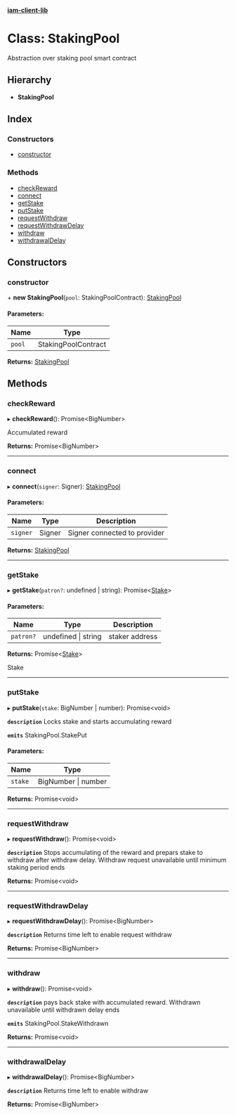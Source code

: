 **[iam-client-lib](../README.md)**

# Class: StakingPool

Abstraction over staking pool smart contract

## Hierarchy

* **StakingPool**

## Index

### Constructors

* [constructor](stakingpool.md#constructor)

### Methods

* [checkReward](stakingpool.md#checkreward)
* [connect](stakingpool.md#connect)
* [getStake](stakingpool.md#getstake)
* [putStake](stakingpool.md#putstake)
* [requestWithdraw](stakingpool.md#requestwithdraw)
* [requestWithdrawDelay](stakingpool.md#requestwithdrawdelay)
* [withdraw](stakingpool.md#withdraw)
* [withdrawalDelay](stakingpool.md#withdrawaldelay)

## Constructors

### constructor

\+ **new StakingPool**(`pool`: StakingPoolContract): [StakingPool](stakingpool.md)

#### Parameters:

Name | Type |
------ | ------ |
`pool` | StakingPoolContract |

**Returns:** [StakingPool](stakingpool.md)

## Methods

### checkReward

▸ **checkReward**(): Promise\<BigNumber>

Accumulated reward

**Returns:** Promise\<BigNumber>

___

### connect

▸ **connect**(`signer`: Signer): [StakingPool](stakingpool.md)

#### Parameters:

Name | Type | Description |
------ | ------ | ------ |
`signer` | Signer | Signer connected to provider  |

**Returns:** [StakingPool](stakingpool.md)

___

### getStake

▸ **getStake**(`patron?`: undefined \| string): Promise\<[Stake](../globals.md#stake)>

#### Parameters:

Name | Type | Description |
------ | ------ | ------ |
`patron?` | undefined \| string | staker address |

**Returns:** Promise\<[Stake](../globals.md#stake)>

Stake

___

### putStake

▸ **putStake**(`stake`: BigNumber \| number): Promise\<void>

**`description`** Locks stake and starts accumulating reward

**`emits`** StakingPool.StakePut

#### Parameters:

Name | Type |
------ | ------ |
`stake` | BigNumber \| number |

**Returns:** Promise\<void>

___

### requestWithdraw

▸ **requestWithdraw**(): Promise\<void>

**`description`** Stops accumulating of the reward and prepars stake to withdraw after withdraw delay.
Withdraw request unavailable until minimum staking period ends

**Returns:** Promise\<void>

___

### requestWithdrawDelay

▸ **requestWithdrawDelay**(): Promise\<BigNumber>

**`description`** Returns time left to enable request withdraw

**Returns:** Promise\<BigNumber>

___

### withdraw

▸ **withdraw**(): Promise\<void>

**`description`** pays back stake with accumulated reward. Withdrawn unavailable until withdrawn delay ends

**`emits`** StakingPool.StakeWithdrawn

**Returns:** Promise\<void>

___

### withdrawalDelay

▸ **withdrawalDelay**(): Promise\<BigNumber>

**`description`** Returns time left to enable withdraw

**Returns:** Promise\<BigNumber>
